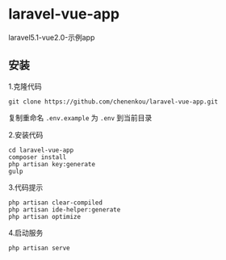# laravel-vue-app
laravel5.1-vue2.0-示例app

## 安装
1.克隆代码
```
git clone https://github.com/chenenkou/laravel-vue-app.git
```
复制重命名 `.env.example` 为 `.env` 到当前目录

2.安装代码
```
cd laravel-vue-app
composer install
php artisan key:generate
gulp
```
3.代码提示
```
php artisan clear-compiled
php artisan ide-helper:generate
php artisan optimize
```
4.启动服务
```
php artisan serve
```